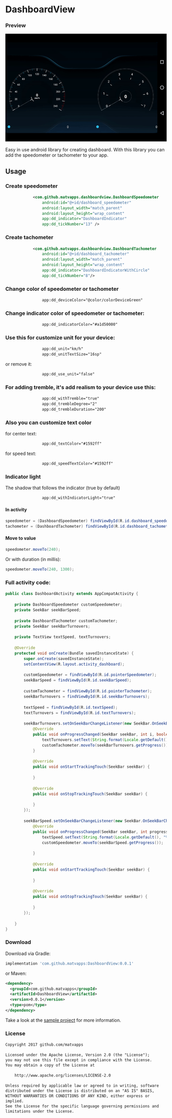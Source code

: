 # DashboardView

### Preview

<img src="/images/dashboard_preview.gif?raw=true" width="640px">


Easy in use android library for creating dashboard. With this library you
can add the speedometer or tachometer to your app.

## Usage

### Create speedometer

```xml
            <com.github.matvapps.dashboardview.DashboardSpeedometer
                android:id="@+id/dashboard_speedometer"
                android:layout_width="match_parent"
                android:layout_height="wrap_content"
                app:dd_indicator="DashboardIndicator"
                app:dd_tickNumber="13" />
```

### Create tachometer

```xml
            <com.github.matvapps.dashboardview.DashboardTachometer
                android:id="@+id/dashboard_tachometer"
                android:layout_width="match_parent"
                android:layout_height="wrap_content"
                app:dd_indicator="DashboardIndicatorWithCircle"
                app:dd_tickNumber="8"/>
```
  
### Change color of speedometer or tachometer
```xml
                app:dd_deviceColor="@color/colorDeviceGreen"
```

### Change indicator color of speedometer or tachometer:
```xml  
                app:dd_indicatorColor="#a1d50000"
```

### Use this for customize unit for your device:
```xml
                app:dd_unit="km/h"
                app:dd_unitTextSize="16sp"
```
or remove it:
```xml
                app:dd_use_unit="false"
```

### For adding tremble, it's add realism to your device use this:
```xml
                app:dd_withTremble="true"
                app:dd_trembleDegree="2"
                app:dd_trembleDuration="200"
```

### Also you can customize text color
for center text:
```xml
                app:dd_textColor="#1592ff"
```

for speed text:
```xml
                app:dd_speedTextColor="#1592ff"
```

### Indicator light
The shadow that follows the indicator (true by default)
```xml
                app:dd_withIndicatorLight="true"
```



#### In activity
```java
speedometer = (DashboardSpeedometer) findViewById(R.id.dashboard_speedometer);
tachometer = (DashboardTachometer) findViewById(R.id.dashboard_tachometer);
```

#### Move to value
```java
speedometer.moveTo(240);
```
Or with duration (in millis):

```java
speedometer.moveTo(240, 1300);
```


### Full activity code:
```java
public class DashboardActivity extends AppCompatActivity {

    private DashboardSpeedometer customSpeedometer;
    private SeekBar seekBarSpeed;

    private DashboardTachometer customTachometer;
    private SeekBar seekBarTurnovers;

    private TextView textSpeed, textTurnovers;

    @Override
    protected void onCreate(Bundle savedInstanceState) {
        super.onCreate(savedInstanceState);
        setContentView(R.layout.activity_dashboard);

        customSpeedometer = findViewById(R.id.pointerSpeedometer);
        seekBarSpeed = findViewById(R.id.seekBarSpeed);

        customTachometer = findViewById(R.id.pointerTachometer);
        seekBarTurnovers = findViewById(R.id.seekBarTurnovers);

        textSpeed = findViewById(R.id.textSpeed);
        textTurnovers = findViewById(R.id.textTurnovers);

        seekBarTurnovers.setOnSeekBarChangeListener(new SeekBar.OnSeekBarChangeListener() {
            @Override
            public void onProgressChanged(SeekBar seekBar, int i, boolean b) {
                textTurnovers.setText(String.format(Locale.getDefault(), "%d", i));
                customTachometer.moveTo(seekBarTurnovers.getProgress());
            }

            @Override
            public void onStartTrackingTouch(SeekBar seekBar) {

            }

            @Override
            public void onStopTrackingTouch(SeekBar seekBar) {

            }
        });

        seekBarSpeed.setOnSeekBarChangeListener(new SeekBar.OnSeekBarChangeListener() {
            @Override
            public void onProgressChanged(SeekBar seekBar, int progress, boolean fromUser) {
                textSpeed.setText(String.format(Locale.getDefault(), "%d", progress));
                customSpeedometer.moveTo(seekBarSpeed.getProgress());

            }

            @Override
            public void onStartTrackingTouch(SeekBar seekBar) {

            }

            @Override
            public void onStopTrackingTouch(SeekBar seekBar) {

            }
        });
        
    }
}
```


### Download

Download via Gradle:

```gradle
implementation 'com.github.matvapps:DashboardView:0.0.1'
```
or Maven:
```xml
<dependency>
  <groupId>com.github.matvapps</groupId>
  <artifactId>DashboardView</artifactId>
  <version>0.0.1</version>
  <type>pom</type>
</dependency>
```



Take a look at the [sample project](app) for more information.

### License 

```
Copyright 2017 github.com/matvapps

Licensed under the Apache License, Version 2.0 (the "License");
you may not use this file except in compliance with the License.
You may obtain a copy of the License at

    http://www.apache.org/licenses/LICENSE-2.0

Unless required by applicable law or agreed to in writing, software
distributed under the License is distributed on an "AS IS" BASIS,
WITHOUT WARRANTIES OR CONDITIONS OF ANY KIND, either express or implied.
See the License for the specific language governing permissions and
limitations under the License.
```


[app]: <https://github.com/matvapps/DashboardView/tree/master/app>

